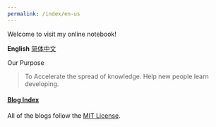 ```yaml
---
permalink: /index/en-us
---
```

Welcome to visit my online notebook!

**English** [简体中文](https://amazingkenneth.github.io/index/zh-cn)

Our Purpose
> To Accelerate the spread of knowledge. Help new people learn developing.

#### [Blog Index](https://amazingkenneth.github.io/blogs/index.html)

All of the blogs follow the [MIT License](https://opensource.org/licenses/MIT).
